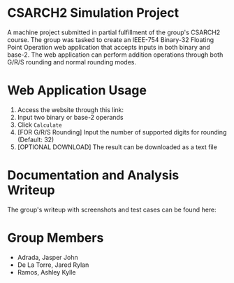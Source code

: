 # CSARCH2 Simulation Project
A machine project submitted in partial fulfillment of the group's CSARCH2 course. The group was tasked to create an IEEE-754 Binary-32 Floating Point Operation web application that accepts inputs in both binary and base-2. The web application can perform addition operations through both G/R/S rounding and normal rounding modes.

# Web Application Usage
1. Access the website through this link: 
2. Input two binary or base-2 operands
3. Click `Calculate`
4. [FOR G/R/S Rounding] Input the number of supported digits for rounding (Default: 32)
5. [OPTIONAL DOWNLOAD] The result can be downloaded as a text file

# Documentation and Analysis Writeup
The group's writeup with screenshots and test cases can be found here:

# Group Members
- Adrada, Jasper John
- De La Torre, Jared Rylan
- Ramos, Ashley Kylle
